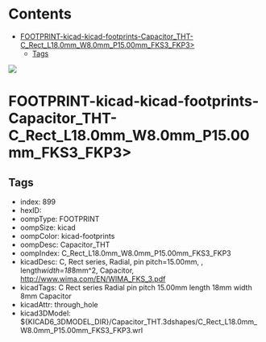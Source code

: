 



Contents
========

* [FOOTPRINT-kicad-kicad-footprints-Capacitor_THT-C_Rect_L18.0mm_W8.0mm_P15.00mm_FKS3_FKP3>](#footprint-kicad-kicad-footprints-capacitor_tht-c_rect_l180mm_w80mm_p1500mm_fks3_fkp3)
	* [Tags](#tags)
  
![][im]
# FOOTPRINT-kicad-kicad-footprints-Capacitor_THT-C_Rect_L18.0mm_W8.0mm_P15.00mm_FKS3_FKP3>

## Tags

- index: 899
- hexID: 
- oompType: FOOTPRINT
- oompSize: kicad
- oompColor: kicad-footprints
- oompDesc: Capacitor_THT
- oompIndex: C_Rect_L18.0mm_W8.0mm_P15.00mm_FKS3_FKP3
- kicadDesc: C, Rect series, Radial, pin pitch=15.00mm, , length*width=18*8mm^2, Capacitor, http://www.wima.com/EN/WIMA_FKS_3.pdf
- kicadTags: C Rect series Radial pin pitch 15.00mm  length 18mm width 8mm Capacitor
- kicadAttr: through_hole
- kicad3DModel: ${KICAD6_3DMODEL_DIR}/Capacitor_THT.3dshapes/C_Rect_L18.0mm_W8.0mm_P15.00mm_FKS3_FKP3.wrl



[im]: image.png
